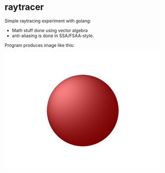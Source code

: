 # raytracer
Simple raytracing experiment with golang: 
- Math stuff done using vector algebra
- anti-aliasing is done in SSA/FSAA-style.

Program produces image like this:

![Result](out.png)

